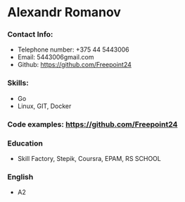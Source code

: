 
Alexandr Romanov
================

### Contact Info:
+ Telephone number: +375 44 5443006
+ Email: 5443006gmail.com
+ Github: https://github.com/Freepoint24

### Skills:
+ Go
+ Linux, GIT, Docker

### Code examples: https://github.com/Freepoint24

### Education
+ Skill Factory, Stepik, Coursra, EPAM, RS SCHOOL

### English
+ A2         
